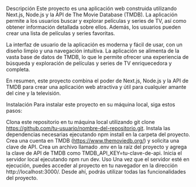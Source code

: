 Descripción
Este proyecto es una aplicación web construida utilizando Next.js, Node.js y la API de The Movie Database (TMDB). La aplicación permite a los usuarios buscar y explorar películas y series de TV, así como obtener información detallada sobre ellos. Además, los usuarios pueden crear una lista de películas y series favoritas.

La interfaz de usuario de la aplicación es moderna y fácil de usar, con un diseño limpio y una navegación intuitiva. La aplicación se alimenta de la vasta base de datos de TMDB, lo que le permite ofrecer una experiencia de búsqueda y exploración de películas y series de TV enriquecedora y completa.

En resumen, este proyecto combina el poder de Next.js, Node.js y la API de TMDB para crear una aplicación web atractiva y útil para cualquier amante del cine y la televisión.

Instalación
Para instalar este proyecto en su máquina local, siga estos pasos:

Clona este repositorio en tu máquina local utilizando git clone https://github.com/tu-usuario/nombre-del-repositorio.git.
Instala las dependencias necesarias ejecutando npm install en la carpeta del proyecto.
Crea una cuenta en TMDB (https://www.themoviedb.org/) y solicita una clave de API.
Crea un archivo llamado .env en la raíz del proyecto y agrega la clave de API de TMDB como TMDB_API_KEY=tu-clave-de-api.
Inicia el servidor local ejecutando npm run dev.
Uso
Una vez que el servidor esté en ejecución, puedes acceder al proyecto en tu navegador en la dirección http://localhost:3000/. Desde ahí, podrás utilizar todas las funcionalidades del proyecto.
